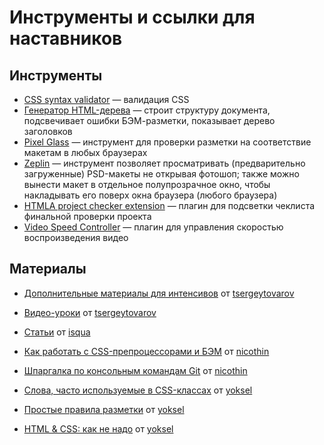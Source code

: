 # Инструменты и ссылки для наставников

## Инструменты

* [CSS syntax validator](https://csstree.github.io/docs/validator.html) — валидация CSS
* [Генератор HTML-дерева](http://yoksel.github.io/html-tree/) — строит структуру документа, подсвечивает ошибки БЭМ-разметки, показывает дерево заголовков
* [Pixel Glass](https://github.com/yoksel/pixel-glass-js/) — инструмент для проверки разметки на соответствие макетам в любых браузерах
* [Zeplin](https://zeplin.io/) — инструмент позволяет просматривать (предварительно загруженные) PSD-макеты не открывая фотошоп; также можно вынести макет в отдельное полупрозрачное окно, чтобы накладывать его поверх окна браузера (любого браузера)
* [HTMLA project checker extension](https://github.com/yoksel/htmla-project-checker) — плагин для подсветки чеклиста финальной проверки проекта
* [Video Speed Controller](https://chrome.google.com/webstore/detail/video-speed-controller/nffaoalbilbmmfgbnbgppjihopabppdk?hl=en) — плагин для управления скоростью воспроизведения видео

## Материалы

* [Дополнительные материалы для интенсивов](https://github.com/tsergeytovarov/htmlacademy-basic-additional-material) от [tsergeytovarov](https://github.com/tsergeytovarov)
* [Видео-уроки](https://www.youtube.com/playlist?list=PLQPQDQeOswiX4D7VpMt_C9Cz2Bzdi4Fn3) от [tsergeytovarov](https://github.com/tsergeytovarov)

* [Статьи](https://isqua.ru/blog/) от [isqua](https://github.com/isqua)

* [Как работать с CSS-препроцессорами и БЭМ](http://nicothin.github.io/idiomatic-pre-CSS/) от [nicothin](https://github.com/nicothin)
* [Шпаргалка по консольным командам Git](https://github.com/nicothin/web-development/tree/master/git) от [nicothin](https://github.com/nicothin)

* [Слова, часто используемые в CSS-классах](https://github.com/yoksel/common-words) от [yoksel](https://github.com/yoksel)
* [Простые правила разметки](http://yoksel.github.io/easy-markup/) от [yoksel](https://github.com/yoksel)
* [HTML & CSS: как не надо](http://yoksel.github.io/bad-practices/) от [yoksel](https://github.com/yoksel)
